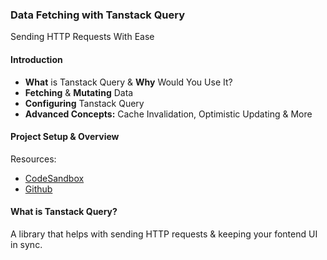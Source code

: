 ### Data Fetching with Tanstack Query
Sending HTTP Requests With Ease

#### Introduction
- **What** is Tanstack Query & **Why** Would You Use It?
- **Fetching** & **Mutating** Data
- **Configuring** Tanstack Query
- **Advanced Concepts:** Cache Invalidation, Optimistic Updating & More

#### Project Setup & Overview
Resources:
* [CodeSandbox](https://codesandbox.io/p/devbox/react-query-start-md9z2g?file=%2Fsrc%2Fmain.jsx)
* [Github](https://github.com/academind/react-complete-guide-course-resources/blob/main/attachments/24%20React%20Query/starting-project.zip)

#### What is Tanstack Query?
A library that helps with sending HTTP requests & keeping your fontend UI in sync.
